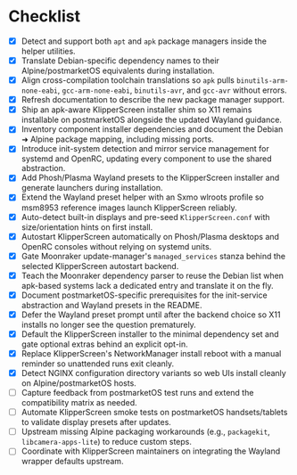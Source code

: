 # Checklist

- [x] Detect and support both `apt` and `apk` package managers inside the helper utilities.
- [x] Translate Debian-specific dependency names to their Alpine/postmarketOS equivalents during installation.
- [x] Align cross-compilation toolchain translations so `apk` pulls `binutils-arm-none-eabi`, `gcc-arm-none-eabi`, `binutils-avr`, and `gcc-avr` without errors.
- [x] Refresh documentation to describe the new package manager support.
- [x] Ship an apk-aware KlipperScreen installer shim so X11 remains installable on postmarketOS alongside the updated Wayland guidance.
- [x] Inventory component installer dependencies and document the Debian ➜ Alpine package mapping, including missing ports.
- [x] Introduce init-system detection and mirror service management for systemd and OpenRC, updating every component to use the shared abstraction.
- [x] Add Phosh/Plasma Wayland presets to the KlipperScreen installer and generate launchers during installation.
- [x] Extend the Wayland preset helper with an Sxmo wlroots profile so msm8953 reference images launch KlipperScreen reliably.
- [x] Auto-detect built-in displays and pre-seed `KlipperScreen.conf` with size/orientation hints on first install.
- [x] Autostart KlipperScreen automatically on Phosh/Plasma desktops and OpenRC consoles without relying on systemd units.
- [x] Gate Moonraker update-manager's `managed_services` stanza behind the selected KlipperScreen autostart backend.
- [x] Teach the Moonraker dependency parser to reuse the Debian list when apk-based systems lack a dedicated entry and translate it on the fly.
- [x] Document postmarketOS-specific prerequisites for the init-service abstraction and Wayland presets in the README.
- [x] Defer the Wayland preset prompt until after the backend choice so X11 installs no longer see the question prematurely.
- [x] Default the KlipperScreen installer to the minimal dependency set and gate optional extras behind an explicit opt-in.
- [x] Replace KlipperScreen's NetworkManager install reboot with a manual reminder so unattended runs exit cleanly.
- [x] Detect NGINX configuration directory variants so web UIs install cleanly on Alpine/postmarketOS hosts.
- [ ] Capture feedback from postmarketOS test runs and extend the compatibility matrix as needed.
- [ ] Automate KlipperScreen smoke tests on postmarketOS handsets/tablets to validate display presets after updates.
- [ ] Upstream missing Alpine packaging workarounds (e.g., `packagekit`, `libcamera-apps-lite`) to reduce custom steps.
- [ ] Coordinate with KlipperScreen maintainers on integrating the Wayland wrapper defaults upstream.
